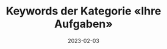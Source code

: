 ---
title: Keywords der Kategorie «Ihre Aufgaben»
info: Indeed Ausschreibungen Medieninformatik
date: 2023-02-03
urlRohdaten: https://www.icloud.com/numbers/081c88uajx_jMSe1xn_mRyAiQ#stellenausschreibungen
urlVisualisation: https://voyant-tools.org/?corpus=92b0074509013863b4596dba59d17b54&stopList=stop.de.german.txt&panels=cirrus,reader,trends,summary,contexts
size:
layout: image.11ty.js
---